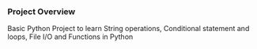### Project Overview

 Basic Python Project to learn String operations, Conditional statement and loops, File I/O and Functions in Python


